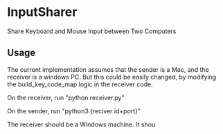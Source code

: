 # InputSharer
Share Keyboard and Mouse Input between Two Computers

## Usage
The current implementation assumes that the sender is a Mac, and the receiver is a windows PC. But this could be easily changed, by modifying the build_key_code_map logic in the receiver code.

On the receiver, run "python receiver.py"

On the sender, run "python3 {reciver id+port}"

The receiver should be a Windows machine. It shou